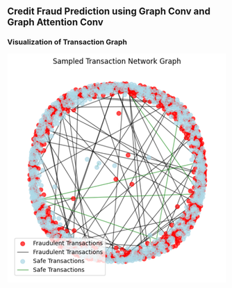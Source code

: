 ## Credit Fraud Prediction using Graph Conv and Graph Attention Conv

### Visualization of Transaction Graph
![Graph Visualization](Graph_visualization.png)
